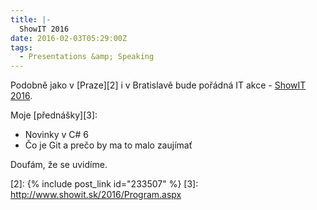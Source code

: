 ```yaml
---
title: |-
  ShowIT 2016
date: 2016-02-03T05:29:00Z
tags:
  - Presentations &amp; Speaking
---
```

Podobně jako v [Praze][2] i v Bratislavě bude pořádná IT akce - [ShowIT 2016][1].

Moje [přednášky][3]:

* Novinky v C# 6
* Čo je Git a prečo by ma to malo zaujímať

Doufám, že se uvidíme.

[1]: http://www.showit.sk/2016
[2]: {% include post_link id="233507" %}
[3]: http://www.showit.sk/2016/Program.aspx